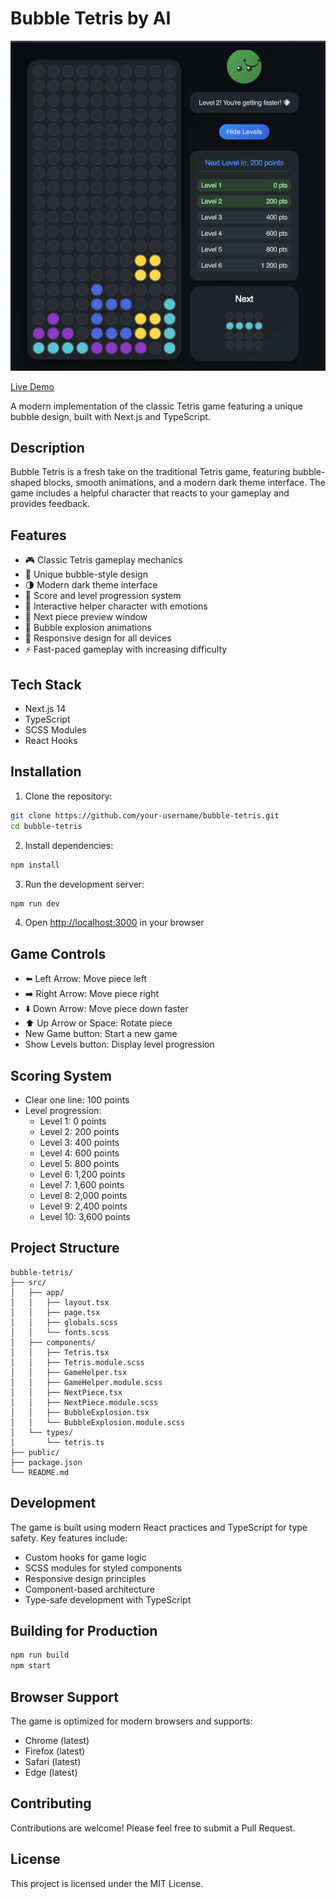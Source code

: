 # Bubble Tetris by AI

![Bubble Tetris Screenshot](./public/screenshot.png)

[Live Demo]()

A modern implementation of the classic Tetris game featuring a unique bubble design, built with Next.js and TypeScript.

## Description

Bubble Tetris is a fresh take on the traditional Tetris game, featuring bubble-shaped blocks, smooth animations, and a modern dark theme interface. The game includes a helpful character that reacts to your gameplay and provides feedback.

## Features

- 🎮 Classic Tetris gameplay mechanics
- 🫧 Unique bubble-style design
- 🌗 Modern dark theme interface
- 🎯 Score and level progression system
- 👾 Interactive helper character with emotions
- 🔮 Next piece preview window
- 💫 Bubble explosion animations
- 📱 Responsive design for all devices
- ⚡ Fast-paced gameplay with increasing difficulty

## Tech Stack

- Next.js 14
- TypeScript
- SCSS Modules
- React Hooks

## Installation

1. Clone the repository:

```bash
git clone https://github.com/your-username/bubble-tetris.git
cd bubble-tetris
```

2. Install dependencies:

```bash
npm install
```

3. Run the development server:

```bash
npm run dev
```

4. Open [http://localhost:3000](http://localhost:3000) in your browser

## Game Controls

- ⬅️ Left Arrow: Move piece left
- ➡️ Right Arrow: Move piece right
- ⬇️ Down Arrow: Move piece down faster
- ⬆️ Up Arrow or Space: Rotate piece
- New Game button: Start a new game
- Show Levels button: Display level progression

## Scoring System

- Clear one line: 100 points
- Level progression:
  - Level 1: 0 points
  - Level 2: 200 points
  - Level 3: 400 points
  - Level 4: 600 points
  - Level 5: 800 points
  - Level 6: 1,200 points
  - Level 7: 1,600 points
  - Level 8: 2,000 points
  - Level 9: 2,400 points
  - Level 10: 3,600 points

## Project Structure

```
bubble-tetris/
├── src/
│   ├── app/
│   │   ├── layout.tsx
│   │   ├── page.tsx
│   │   ├── globals.scss
│   │   └── fonts.scss
│   ├── components/
│   │   ├── Tetris.tsx
│   │   ├── Tetris.module.scss
│   │   ├── GameHelper.tsx
│   │   ├── GameHelper.module.scss
│   │   ├── NextPiece.tsx
│   │   ├── NextPiece.module.scss
│   │   ├── BubbleExplosion.tsx
│   │   └── BubbleExplosion.module.scss
│   └── types/
│       └── tetris.ts
├── public/
├── package.json
└── README.md
```

## Development

The game is built using modern React practices and TypeScript for type safety. Key features include:

- Custom hooks for game logic
- SCSS modules for styled components
- Responsive design principles
- Component-based architecture
- Type-safe development with TypeScript

## Building for Production

```bash
npm run build
npm start
```

## Browser Support

The game is optimized for modern browsers and supports:

- Chrome (latest)
- Firefox (latest)
- Safari (latest)
- Edge (latest)

## Contributing

Contributions are welcome! Please feel free to submit a Pull Request.

## License

This project is licensed under the MIT License.
